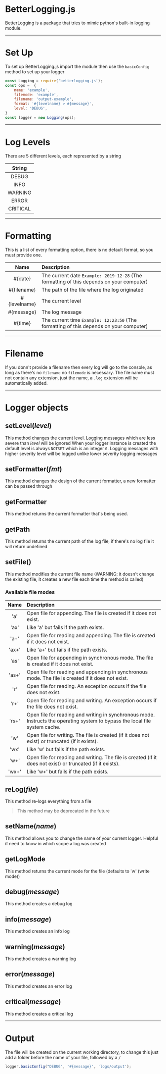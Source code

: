 # BetterLogging.js

BetterLogging is a package that tries to mimic python's built-in logging module.

---

# Set Up

To set up BetterLogging.js import the module then use the `basicConfig` method to set up your logger

```js
const Logging = require('betterlogging.js');
const ops =  {
    name: 'example',
    filemode: 'example',
    filename: 'output-example',
    format: '#{levelname} > #{message}',
    level: 'DEBUG',
}
const logger = new Logging(ops);
```
---

# Log Levels
There are 5 different levels, each represented by a string


|String|
|:-:|
|DEBUG|
|INFO|
|WARNING|
|ERROR|
|CRITICAL|

---

# Formatting

This is a list of every formatting option, there is no default format, so you must provide one.

|Name|Description|
|:-:|:-|
|#{date}| The current date `Example: 2019-12-28` (The formatting of this depends on your computer)
|#{filename}| The path of the file where the log originated
|#{levelname}| The current level
|#{message}| The log message
|#{time}| The current time `Example: 12:23:50` (The formatting of this depends on your computer)

---

# Filename
If you donn't provide a filename then every log will go to the console, as long as there's no `filename` no `filemode` is necessary. The file name must not contain any extension, just the name, a `.log` extension will be automatically added.

---

# Logger objects

## setLevel(*level*)
This method changes the current level.
Logging messages which are less severe than *level* will be ignored
When your logger instance is created the default level is always `NOTSET` which is an integer `0`.
Logging messages with higher severity level will be logged unlike lower severity logging messages

## setFormatter(*fmt*)
This method changes the design of the current formatter, a new formatter can be passed through

## getFormatter
This method returns the current formatter that's being used.

## getPath
This method returns the current path of the log file, if there's no log file it will return undefined

## setFile()
This method modifies the current file name (WARNING: it doesn't change the existing file, it creates a new file each time the method is called)

### Available file modes
|Name|Description|
|:-:|:-|
|'a'|Open file for appending. The file is created if it does not exist.|
|'ax'| Like 'a' but fails if the path exists.|
|'a+'| Open file for reading and appending. The file is created if it does not exist.|
|'ax+'| Like 'a+' but fails if the path exists.|
|'as'|Open file for appending in synchronous mode. The file is created if it does not exist.|
|'as+'| Open file for reading and appending in synchronous mode. The file is created if it does not exist.|
|'r'| Open file for reading. An exception occurs if the file does not exist.|
|'r+'| Open file for reading and writing. An exception occurs if the file does not exist.|
|'rs+'| Open file for reading and writing in synchronous mode. Instructs the operating system to bypass the local file system cache.|
|'w'| Open file for writing. The file is created (if it does not exist) or truncated (if it exists).|
|'wx'| Like 'w' but fails if the path exists.|
|'w+'| Open file for reading and writing. The file is created (if it does not exist) or truncated (if it exists).|
|'wx+'| Like 'w+' but fails if the path exists.|


## reLog(*file*)
This method re-logs everything from a file 
> This method may be deprecated in the future

## setName(*name*)
This method allows you to change the name of your current logger. Helpful if need to know in which scope a log was created

## getLogMode
This method returns the current mode for the file (defaults to 'w' (write mode))

## debug(*message*)
This method creates a debug log

## info(*message*)
This method creates an info log

## warning(*message*)
This method creates a warning log

## error(*message*)
This method creates an error log

## critical(*message*)
This method creates a critical log

---



# Output
The file will be created on the current working directory, to change this just add a folder before the name of your file, followed by a `/`
```js
logger.basicConfig("DEBUG", '#{message}', 'logs/output');
```